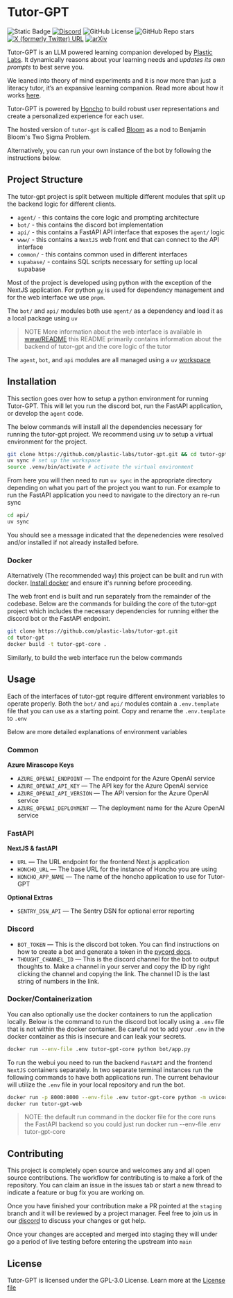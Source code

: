 # Tutor-GPT

![Static Badge](https://img.shields.io/badge/Version-0.6.0-blue)
[![Discord](https://img.shields.io/discord/1076192451997474938?logo=discord&logoColor=%23ffffff&label=Bloom&labelColor=%235865F2)](https://discord.gg/bloombotai)
![GitHub License](https://img.shields.io/github/license/plastic-labs/tutor-gpt)
![GitHub Repo stars](https://img.shields.io/github/stars/plastic-labs/tutor-gpt)
[![X (formerly Twitter) URL](https://img.shields.io/twitter/url?url=https%3A%2F%2Ftwitter.com%2FBloomBotAI&label=Twitter)](https://twitter.com/BloomBotAI)
[![arXiv](https://img.shields.io/badge/arXiv-2310.06983-b31b1b.svg)](https://arxiv.org/abs/2310.06983)

Tutor-GPT is an LLM powered learning companion developed by [Plastic
Labs](https://plasticlabs.ai). It dynamically reasons about your learning needs
and _updates its own prompts_ to best serve you.

We leaned into theory of mind experiments and it is now more than just a
literacy tutor, it’s an expansive learning companion. Read more about how it
works [here](https://blog.plasticlabs.ai/blog/Theory-of-Mind-Is-All-You-Need).

Tutor-GPT is powered by [Honcho](https://honcho.dev) to build robust user
representations and create a personalized experience for each user.

The hosted version of `tutor-gpt` is called [Bloom](https://bloombot.ai) as a
nod to Benjamin Bloom's Two Sigma Problem.

Alternatively, you can run your own instance of the bot by following the
instructions below.

## Project Structure

The tutor-gpt project is split between multiple different modules that split up
the backend logic for different clients.

- `agent/` - this contains the core logic and prompting architecture
- `bot/` - this contains the discord bot implementation
- `api/` - this contains a FastAPI API interface that exposes the `agent/` logic
- `www/` - this contains a `NextJS` web front end that can connect to the API interface
- `common/` - this contains common used in different interfaces
- `supabase/` - contains SQL scripts necessary for setting up local supabase

Most of the project is developed using python with the exception of the NextJS
application. For python [`uv`](https://docs.astral.sh/uv/) is used for dependency management and for the
web interface we use `pnpm`.

The `bot/` and `api/` modules both use `agent/` as a dependency and load it as a
local package using `uv`

> NOTE
> More information about the web interface is available in
> [www/README](./www/README.md) this README primarily contains information about
> the backend of tutor-gpt and the core logic of the tutor

The `agent`, `bot`, and `api` modules are all managed using a `uv` [workspace](https://docs.astral.sh/uv/concepts/workspaces/#getting-started)

## Installation

This section goes over how to setup a python environment for running Tutor-GPT.
This will let you run the discord bot, run the FastAPI application, or develop the `agent`
code.

The below commands will install all the dependencies necessary for running the
tutor-gpt project. We recommend using uv to setup a virtual environment for
the project.

```bash
git clone https://github.com/plastic-labs/tutor-gpt.git && cd tutor-gpt
uv sync # set up the workspace
source .venv/bin/activate # activate the virtual environment
```

From here you will then need to run `uv sync` in the appropriate directory
depending on what you part of the project you want to run. For example to run
the FastAPI application you need to navigate to the directory an re-run sync

```bash
cd api/
uv sync
```

You should see a message indicated that the depenedencies were resolved and/or
installed if not already installed before.

### Docker

Alternatively (The recommended way) this project can be built and run with
docker. [Install docker](https://docs.docker.com/get-docker/) and ensure it's
running before proceeding.

The web front end is built and run separately from the remainder of the
codebase. Below are the commands for building the core of the tutor-gpt project
which includes the necessary dependencies for running either the discord bot or
the FastAPI endpoint.

```bash
git clone https://github.com/plastic-labs/tutor-gpt.git
cd tutor-gpt
docker build -t tutor-gpt-core .
```

Similarly, to build the web interface run the below commands

## Usage

Each of the interfaces of tutor-gpt require different environment variables to
operate properly. Both the `bot/` and `api/` modules contain a `.env.template`
file that you can use as a starting point. Copy and rename the `.env.template`
to `.env`

Below are more detailed explanations of environment variables

### Common

**Azure Mirascope Keys**

- `AZURE_OPENAI_ENDPOINT` — The endpoint for the Azure OpenAI service
- `AZURE_OPENAI_API_KEY` — The API key for the Azure OpenAI service
- `AZURE_OPENAI_API_VERSION` — The API version for the Azure OpenAI service
- `AZURE_OPENAI_DEPLOYMENT` — The deployment name for the Azure OpenAI service

### FastAPI

**NextJS & fastAPI**

- `URL` — The URL endpoint for the frontend Next.js application
- `HONCHO_URL` — The base URL for the instance of Honcho you are using
- `HONCHO_APP_NAME` — The name of the honcho application to use for Tutor-GPT

**Optional Extras**

- `SENTRY_DSN_API` — The Sentry DSN for optional error reporting

### Discord

- `BOT_TOKEN` — This is the discord bot token. You can find instructions on how
  to create a bot and generate a token in the [pycord
  docs](https://guide.pycord.dev/getting-started/creating-your-first-bot).
- `THOUGHT_CHANNEL_ID` — This is the discord channel for the bot to output
  thoughts to. Make a channel in your server and copy the ID by right clicking the
  channel and copying the link. The channel ID is the last string of numbers in
  the link.

### Docker/Containerization

You can also optionally use the docker containers to run the application locally. Below is the command to run the discord bot locally using a `.env` file that is not within the docker container. Be careful not to add your `.env` in the docker container as this is insecure and can leak your secrets.

```bash
docker run --env-file .env tutor-gpt-core python bot/app.py
```

To run the webui you need to run the backend `FastAPI` and the frontend `NextJS` containers separately. In two separate terminal instances run the following commands to have both applications run.
The current behaviour will utilize the `.env` file in your local repository and
run the bot.

```bash
docker run -p 8000:8000 --env-file .env tutor-gpt-core python -m uvicorn api.main:app --host 0.0.0.0 --port 8000 # FastAPI Backend
docker run tutor-gpt-web
```

> NOTE: the default run command in the docker file for the core runs the FastAPI backend so you could just run docker run --env-file .env tutor-gpt-core

## Contributing

This project is completely open source and welcomes any and all open source contributions. The workflow for contributing is to make a fork of the repository. You can claim an issue in the issues tab or start a new thread to indicate a feature or bug fix you are working on.

Once you have finished your contribution make a PR pointed at the `staging` branch and it will be reviewed by a project manager. Feel free to join us in our [discord](http://discord.gg/bloombotai) to discuss your changes or get help.

Once your changes are accepted and merged into staging they will under go a period of live testing before entering the upstream into `main`

## License

Tutor-GPT is licensed under the GPL-3.0 License. Learn more at the [License file](./LICENSE)
